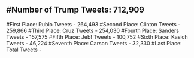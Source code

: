 #Number of Trump Tweets: 712,909
---
#First Place: Rubio Tweets - 264,493
#Second Place: Clinton Tweets - 259,866
#Third Place: Cruz Tweets - 254,030
#Fourth Place: Sanders Tweets - 157,575
#Fifth Place: Jeb! Tweets - 100,752
#Sixth Place: Kasich Tweets - 46,224
#Seventh Place: Carson Tweets - 32,330
#Last Place: Total Tweets -  
